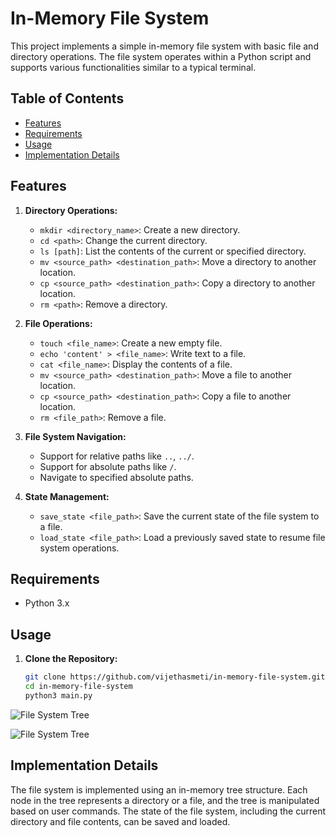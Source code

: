 # In-Memory File System

This project implements a simple in-memory file system with basic file and directory operations. The file system operates within a Python script and supports various functionalities similar to a typical terminal.

## Table of Contents

- [Features](#features)
- [Requirements](#requirements)
- [Usage](#usage)
- [Implementation Details](#implementation-details)


## Features

1. **Directory Operations:**
   - `mkdir <directory_name>`: Create a new directory.
   - `cd <path>`: Change the current directory.
   - `ls [path]`: List the contents of the current or specified directory.
   - `mv <source_path> <destination_path>`: Move a directory to another location.
   - `cp <source_path> <destination_path>`: Copy a directory to another location.
   - `rm <path>`: Remove a directory.

2. **File Operations:**
   - `touch <file_name>`: Create a new empty file.
   - `echo 'content' > <file_name>`: Write text to a file.
   - `cat <file_name>`: Display the contents of a file.
   - `mv <source_path> <destination_path>`: Move a file to another location.
   - `cp <source_path> <destination_path>`: Copy a file to another location.
   - `rm <file_path>`: Remove a file.

3. **File System Navigation:**
   - Support for relative paths like `..`, `../`.
   - Support for absolute paths like `/`.
   - Navigate to specified absolute paths.

4. **State Management:**
   - `save_state <file_path>`: Save the current state of the file system to a file.
   - `load_state <file_path>`: Load a previously saved state to resume file system operations.

## Requirements

- Python 3.x

## Usage

1. **Clone the Repository:**
   ```bash
   git clone https://github.com/vijethasmeti/in-memory-file-system.git
   cd in-memory-file-system
   python3 main.py

![File System Tree](images/screenshot2.png)

![File System Tree](images/screenshot1.png)

## Implementation Details
The file system is implemented using an in-memory tree structure. Each node in the tree represents a directory or a file, and the tree is manipulated based on user commands. The state of the file system, including the current directory and file contents, can be saved and loaded.

